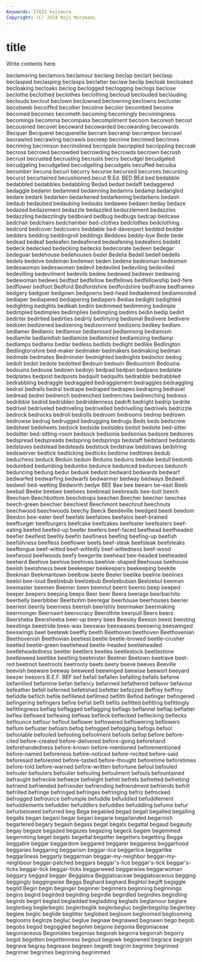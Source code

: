 ```yaml
---
Keywords: 17622 kojimura
Copyright: (C) 2024 Koji Murakami
---
```


# title

Write contents here.



 beclamoring beclamors beclamour beclang beclap
beclart beclasp beclasped beclasping beclasps beclatter beclaw beclip becloak becloaked
becloaking becloaks beclog beclogged beclogging beclogs beclose beclothe beclothed beclothes
beclothing becloud beclouded beclouding beclouds beclout beclown beclowned beclowning beclowns
becluster becobweb becoiffed becollier becolme becolor becombed become becomed becomes
becometh becoming becomingly becomingness becomings becomma becompass becompliment becoom becoresh
becost becousined becovet becoward becowarded becowarding becowards Becquer Becquerel becquerelite
becram becramp becrampon becrawl becrawled becrawling becrawls becreep becrime becrimed
becrimes becriming becrimson becrinolined becripple becrippled becrippling becroak becross becrowd
becrowded becrowding becrowds becrown becrush becrust becrusted becrusting becrusts becry
becudgel becudgeled becudgeling becudgelled becudgelling becudgels becuffed becuiba becumber becuna
becurl becurry becurse becursed becurses becursing becurst becurtained becushioned becut
B.Ed. BED BEd bed bedabble bedabbled bedabbles bedabbling Bedad bedad
bedaff bedaggered bedaggle bedamn bedamned bedamning bedamns bedamp bedangled bedare
bedark bedarken bedarkened bedarkening bedarkens bedash bedaub bedaubed bedaubing bedaubs
bedawee bedawn beday bedaze bedazed bedazement bedazzle bedazzled bedazzlement bedazzles
bedazzling bedazzlingly bedboard bedbug bedbugs bedcap bedcase bedchair bedchairs bedchamber
bed-clothes bedclothes bedclothing bedcord bedcover bedcovers beddable bed-davenport bedded bedder
bedders bedding beddingroll beddings Beddoes beddy-bye Bede bede bedead bedeaf
bedeafen bedeafened bedeafening bedeafens bedebt bedeck bedecked bedecking bedecks bedecorate
bedeen bedegar bedeguar bedehouse bedehouses bedel Bedelia Bedell bedell bedells
bedels bedelve bedeman bedemen beden bedene bedesman bedesmen bedeswoman bedeswomen
bedevil bedeviled bedeviling bedevilled bedevilling bedevilment bedevils bedew bedewed bedewer
bedewing bedewoman bedews bedfast bedfellow bedfellows bedfellowship bed-fere bedflower bedfoot
Bedford Bedfordshire bedfordshire bedframe bedframes bedgery bedgoer bedgown bedgowns bed-head
bediademed bediamonded bediaper bediapered bediapering bediapers Bedias bedight bedighted bedighting
bedights bedikah bedim bedimmed bedimming bedimple bedimpled bedimples bedimplies bedimpling
bedims bedin bedip bedirt bedirter bedirtied bedirties bedirty bedirtying bedismal
Bedivere bedivere bedizen bedizened bedizening bedizenment bedizens bedkey bedlam bedlamer
Bedlamic bedlamise bedlamised bedlamising bedlamism bedlamite bedlamitish bedlamize bedlamized bedlamizing
bedlamp bedlamps bedlams bedlar bedless bedlids bedlight bedlike Bedlington Bedlingtonshire
bed-maker bedmaker bedmakers bedmaking bedman bedmate bedmates Bedminster bednighted bednights
bedoctor bedog bedolt bedot bedote bedotted Bedouin bedouin Bedouinism Bedouins
bedouins bedouse bedown bedoyo bedpad bedpan bedpans bedplate bedplates bedpost
bedposts bedquilt bedquilts bedrabble bedrabbled bedrabbling bedraggle bedraggled bedragglement bedraggles
bedraggling bedrail bedrails bedral bedrape bedraped bedrapes bedraping bedravel bedread
bedrel bedrench bedrenched bedrenches bedrenching bedress bedribble bedrid bedridden bedriddenness
bedrift bedright bedrip bedrite bedrivel bedriveled bedriveling bedrivelled bedrivelling bedrivels
bedrizzle bedrock bedrocks bedroll bedrolls bedroom bedrooms bedrop bedrown bedrowse
bedrug bedrugged bedrugging bedrugs Beds beds bedscrew bedsheet bedsheets bedsick
bedside bedsides bedsit bedsite bed-sitter bedsitter bed-sitting-room bedsock bedsonia bedsonias
bedsore bedsores bedspread bedspreads bedspring bedsprings bedstaff bedstand bedstands bedstaves
bedstead bedsteads bedstock bedstraw bedstraws bedstring bedswerver bedtick bedticking bedticks
bedtime bedtimes bedub beduchess beduck Beduin beduin Beduins beduins beduke
bedull bedumb bedumbed bedumbing bedumbs bedunce bedunced bedunces bedunch beduncing
bedung bedur bedusk bedust bedward bedwards bedwarf bedwarfed bedwarfing bedwarfs
bedwarmer bedway bedways Bedwell bedwell bed-wetting Bedworth bedye BEE Bee
bee beearn be-east Beeb beeball Beebe beebee beebees beebread beebreads
bee-butt beech Beecham Beechbottom beechdrops beechen Beecher beecher beeches beech-green
beechier beechiest Beechmont beechnut beechnuts beechwood beechwoods beechy Beeck Beedeville
beedged beedi beedom Beedon bee-eater beef beefalo beefaloes beefalos beef-brained
beefburger beefburgers beefcake beefcakes beefeater beefeaters beef-eating beefed beefed-up beefer
beefers beef-faced beefhead beefheaded beefier beefiest beefily beefin beefiness beefing
beefing-up beefish beefishness beefless beeflower beefs beef-steak beefsteak beefsteaks beeftongue
beef-witted beef-wittedly beef-wittedness beef-wood beefwood beefwoods beefy beegerite beehead bee-headed
beeheaded beeherd Beehive beehive beehives beehive-shaped Beehouse beehouse beeish beeishness
beek beekeeper beekeepers beekeeping beekite Beekman Beekmantown beelbow beele Beeler
beelike beeline beelines beelol bee-loud Beelzebub beelzebub Beelzebubian Beelzebul beeman
beemaster beemen Beemer been beennut beent beento beep beeped beeper
beepers beeping beeps Beer beer Beera beerage beerbachite beerbelly beerbibber
Beerbohm beeregar beerhouse beerhouses beerier beeriest beerily beeriness beerish beerishly
beermaker beermaking beermonger Beernaert beerocracy Beerothite beerpull Beers beers Beersheba
Beersheeba beer-up beery bees Beesley Beeson beest beesting beestings beestride
bees-wax beeswax beeswaxes beeswing beeswinged beeswings beet beetewk beetfly beeth
Beethoven beethoven Beethovenian Beethovenish Beethovian beetiest beetle beetle-browed beetle-crusher beetled
beetle-green beetlehead beetle-headed beetleheaded beetleheadedness beetler beetlers beetles beetlestock beetlestone
beetleweed beetlike beetling beetmister Beetner Beetown beetrave beet-red beetroot beetroots
beetrooty beets beety beeve beeves Beeville beevish beeware beeway beeweed
beewinged beewise beewort beeyard beezer beezers B.E.F. BEF bef befall
befallen befalling befalls befame befamilied befamine befan befancy befanned befathered
befavor befavour befeather befell beferned befetished befetter befezzed Beffrey beffroy
befiddle befilch befile befilleted befilmed befilth Befind befinger befingered befingering
befingers befire befist befit befits befitted befitting befittingly befittingness beflag
beflagged beflagging beflags beflannel beflap beflatter beflea befleaed befleaing befleas
befleck beflecked beflecking beflecks beflounce beflour beflout beflower beflowered beflowering
beflowers beflum befluster befoam befog befogged befogging befogs befool befoolable
befooled befooling befoolment befools befop before before-cited before-created before-delivered before-going
beforehand beforehandedness before-known before-mentioned beforementioned before-named beforeness before-noticed before-recited before-said
beforesaid beforested before-tasted before-thought beforetime beforetimes before-told before-warned before-written befortune
befoul befouled befouler befoulers befoulier befouling befoulment befouls befountained befraught
befreckle befreeze befreight befret befrets befretted befretting befriend befriended befriender
befriending befriendment befriends befrill befrilled befringe befringed befringes befringing befriz
befrocked befrogged befrounce befrumple befuddle befuddled befuddlement befuddlements befuddler befuddlers
befuddles befuddling befume befur befurbelowed befurred beg Bega begabled begad
begall begalled begalling begalls began begani begar begari begarie begarlanded
begarnish begartered begary begash begass begat begats begattal begaud begaudy
begay begaze begazed begazes begazing begeck begem begemmed begemming beget
begets begettal begetter begetters begetting Begga beggable beggar beggardom beggared
beggarer beggaress beggarhood beggaries beggaring beggarism beggar-lice beggarlice beggarlike beggarliness
beggarly beggarman beggar-my-neighbor beggar-my-neighbour beggar-patched beggars beggar's-lice beggar's-tick beggar's-ticks beggar-tick
beggar-ticks beggarweed beggarwise beggarwoman beggary begged begger Beggiatoa Beggiatoaceae beggiatoaceous
begging beggingly beggingwise Beggs Beghard beghard Beghtol begift begiggle begild
Begin begin beginger beginner beginners beginning beginnings begins begird begirded
begirding begirdle begirdled begirdles begirdling begirds begirt beglad begladded begladding
beglads beglamour beglare beglerbeg beglerbeglic beglerbeglik beglerbegluc beglerbegship beglerbey beglew
beglic beglide beglitter beglobed begloom begloomed beglooming beglooms begloze begluc
beglue begnaw begnawed begnawn bego begob begobs begod begoggled begohm
begone begonia Begoniaceae begoniaceous Begoniales begonias begorah begorra begorrah begorry
begot begotten begottenness begoud begowk begowned begrace begrain begrave begray
begrease begreen begrett begrim begrime begrimed begrimer begrimes begriming begrimmed
